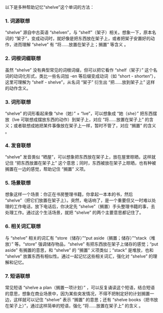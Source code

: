 以下是多种帮助记忆“shelve”这个单词的方法：

### 1. 词源联想
“shelve” 源自中古英语 “shelven”，与 “shelf”（架子）相关。想象一下，原本名词的 “架子”，变成动词时，就好像是把东西放在架子上，或者把架子安置好的动作，进而理解 “shelve” 有 “将……放置在架子上；搁置” 等含义 。

### 2. 词根词缀联想
虽然 “shelve” 没有典型常见的词根词缀，但可以把它看作 “shelf（架子）” 这个名词的动词化形式，类比一些名词加 -en 等后缀变成动词（如 “short - shorten”），这里可理解为 “shelf - shelve”，从名词 “架子” 衍生出 “把……放到架子上” 这样的动作含义。

### 3. 词形联想
“shelve” 的词形看起来像 “she（她）” + “lve”，可以想象成 “她（she）” 把东西摆放（lve 可联想成摆放东西的动作）到架子上，对应 “将……放置在架子上” 的含义；或者联想成她把某件事像放在架子上一样，暂时不管了，对应 “搁置” 的含义 。

### 4. 发音联想
“shelve” 发音类似 “晒屋”，可以想象把东西放在架子上，放在屋里晾晒，这样就记住 “把东西放置在架子上” 这个意思；同时，东西被放在架子上晾晒，也有种被搁置在一边的感觉，帮助记住 “搁置” 义项。

### 5. 场景联想
想象这样一个场景：你正在书房整理书籍，你拿起一本本的书，然后 “shelve”（把它们放置在架子上）。突然，电话响了，是一个重要但又一时难以处理的工作电话，放下电话后，你决定先 “shelve”（搁置）手头整理书籍的事，去处理工作。通过这个生活场景，就把 “shelve” 的两个主要意思都记住了。

### 6. 相关词汇联想
与 “shelve” 相关的词汇有 “store（储存）”“put aside（搁置；储存）”“stack（堆放）” 等。“store” 强调储存物品，“shelve” 有把东西放在架子上储存的感觉；“put aside” 有搁置的意思，和 “shelve” 的 “搁置” 义项类似；“stack” 是堆放，也和 “shelve” 放置东西有相似性。通过一起记忆这些相关词汇，强化对 “shelve” 的理解和记忆。 

### 7. 短语联想
常见短语 “shelve a plan（搁置一项计划）”  ，可以反复诵读这个短语，结合短语的意思，想象在商业场景中，因为某些突发情况，不得不把制定好的计划搁置一边，这样就可以记住 “shelve” 表示 “搁置” 的意思；还有 “shelve books（把书放在架子上）”，通过这样简单的短语，强化 “将……放置在架子上” 的含义 。 